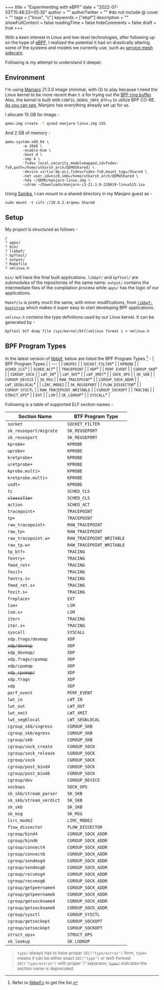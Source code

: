 +++
title = "Experimenting with eBPF"
date = "2022-07-03T15:48:23+05:30"
author = ""
authorTwitter = "" #do not include @
cover = ""
tags = ["linux", "c"]
keywords = ["ebpf"]
description = ""
showFullContent = false
readingTime = false
hideComments = false
draft = true
+++

With a keen interest in Linux and low-level technologies, after following up on the hype of [eBPF](https://ebpf.io/), I realized
the potential it had on drastically altering some of the systems and models we currently use, such as [service mesh sidecars](https://isovalent.com/blog/post/2021-12-08-ebpf-servicemesh/).

Following is my attempt to understand it deeper.

## Environment

I'm using [Manjaro](https://manjaro.org/) 21.3.0 image (minimal, with i3) to play because I need the Linux kernel to
be more recent than `5.8` for trying out the [BPF ring buffer](https://www.kernel.org/doc/html/latest/bpf/ringbuf.html).
Also, the kernel is built wtih `CONFIG_DEBUG_INFO_BTF=y` to utilize BPF CO-RE. [As you can see](https://github.com/libbpf/libbpf#bpf-co-re-compile-once--run-everywhere),
Manjaro has everything already set up for us.

I allocate 15 GB for image -
```bash
qemu-img create -f qcow2 manjaro-linux.img 15G
```

And 2 GB of memory -

```console
qemu-system-x86_64 \
		-m 2048 \
		-enable-kvm \
		-boot d \
		-smp 4 \
		-fsdev local,security_model=mapped,id=fsdev-fs0,path=/home/utkarsh_arch/QEMUShared/ \
		-device virtio-9p-pci,fsdev=fsdev-fs0,mount_tag=/Shared \
		-net user,id=nic0,smb=/home/utkarsh_arch/QEMUShared \
		-hda ~/QEMU/manjaro-linux.img \
		-cdrom ~/Downloads/manjaro-i3-21.3.0-220619-linux515.iso
```
Using [Samba](https://wiki.archlinux.org/title/samba), I can mount to a shared directory in my Manjaro guest as -
```console
sudo mount -t cifs //10.0.2.4/qemu Shared
```

## Setup

My project is structured as follows -

```console
/
└ apps/
└ bin/
└ libbpf/
└ bpftool/
└ output/
└ Makefile
└ vmlinux.h 
```

`bin/` will have the final built applications. `libbpf/` and `bpftool/` are submodules of the repositories of
the same name. `output/` contains the intermediate files of the compilation process while `apps/` has the logic of our applications.

`Makefile` is pretty much the same, with minor modifications, from [`libbpf-bootstrap`][libbpf-bootstrap]
which makes it super easy to start developing BPF applications.

`vmlinux.h` contains the type definitions used by our Linux kernel. It can be generated by -
```console
bpftool btf dump file /sys/kernel/btf/vmlinux format c > vmlinux.h
```

## BPF Program Types
In the latest version of [libbpf](https://github.com/libbpf/libbpf), below are listed the BPF Program Types [^1] -
| BPF Program Types |
| --- |
| `UNSPEC` |
| `SOCKET_FILTER`* |
| `KPROBE` |
| `SCHED_CLS`* |
| `SCHED_ACT`* |
| `TRACEPOINT` |
| `XDP`* |
| `PERF_EVENT` |
| `CGROUP_SKB`* |
| `CGROUP_SOCK` |
| `LWT_IN`* |
| `LWT_OUT`* |
| `LWT_XMIT`* |
| `SOCK_OPS` |
| `SK_SKB` |
| `CGROUP_DEVICE` |
| `SK_MSG` |
| `RAW_TRACEPOINT`* |
| `CGROUP_SOCK_ADDR` |
| `LWT_SEG6LOCAL`* |
| `LIRC_MODE2` |
| `SK_REUSEPORT` |
| `FLOW_DISSECTOR`* |
| `CGROUP_SYSCTL` |
| `RAW_TRACEPOINT_WRITABLE` |
| `CGROUP_SOCKOPT` |
| `TRACING` |
| `STRUCT_OPS`* |
| `EXT` |
| `LSM` |
| `SK_LOOKUP`* |
| `SYSCALL`* |

Following is a table of supported ELF section names - 

| Section Name | BTF Program Type |
| ------- | ------ |
| `socket` | `SOCKET_FILTER` |
| `sk_reuseport/migrate ` | `SK_REUSEPORT` |
| `sk_reuseport` | `SK_REUSEPORT` |
| `kprobe+` | `KPROBE` |
| `uprobe+` | `KPROBE` |
| `kretprobe+ `| `KPROBE` |
| `uretprobe+ ` | `KPROBE` |
| `kprobe.multi+` | `KPROBE` |
| `kretprobe.multi+` | `KPROBE` |
| `usdt+` | `KPROBE` |
| `tc` | `SCHED_CLS` |
| ~~`classifier`~~ | `SCHED_CLS` |
| `action` | `SCHED_ACT` |
| `tracepoint+` | `TRACEPOINT` |
| `tp+` | `TRACEPOINT` |
| `raw_tracepoint+` | `RAW_TRACEPOINT` |
| `raw_tp+` | `RAW_TRACEPOINT` |
| `raw_tracepoint.w+ ` | `RAW_TRACEPOINT_WRITABLE` |
| `raw_tp.w+ ` | `RAW_TRACEPOINT_WRITABLE` |
| `tp_btf+ ` | `TRACING` |
| `fentry+ ` | `TRACING` |
| `fmod_ret+ ` | `TRACING` |
| `fexit+ ` | `TRACING` |
| `fentry.s+ ` | `TRACING` |
| `fmod_ret.s+ ` | `TRACING` |
| `fexit.s+ ` | `TRACING` |
| `freplace+ ` | `EXT` |
| `lsm+ ` | `LSM` |
| `lsm.s+ ` | `LSM` |
| `iter+ ` | `TRACING` |
| `iter.s+ ` | `TRACING` |
| `syscall` | `SYSCALL` |
| `xdp.frags/devmap ` | `XDP` |
| ~~`xdp/devmap`~~ | `XDP` |
| `xdp_devmap/` | `XDP` |
| `xdp.frags/cpumap ` | `XDP` |
| `xdp/cpumap ` | `XDP` |
| ~~`xdp_cpumap/`~~ | `XDP` |
| `xdp.frags ` | `XDP` |
| `xdp` | `XDP` |
| `perf_event` | `PERF_EVENT` |
| `lwt_in` | `LWT_IN` |
| `lwt_out` | `LWT_OUT` |
| `lwt_xmit` | `LWT_XMIT` |
| `lwt_seg6local` | `LWT_SEG6LOCAL` |
| `cgroup_skb/ingress ` | `CGROUP_SKB` |
| `cgroup_skb/egress ` | `CGROUP_SKB` |
| `cgroup/skb ` | `CGROUP_SKB` |
| `cgroup/sock_create ` | `CGROUP_SOCK` |
| `cgroup/sock_release ` | `CGROUP_SOCK` |
| `cgroup/sock ` | `CGROUP_SOCK` |
| `cgroup/post_bind4 ` | `CGROUP_SOCK` |
| `cgroup/post_bind6 ` | `CGROUP_SOCK` |
| `cgroup/dev ` | `CGROUP_DEVICE` |
| `sockops` | `SOCK_OPS` |
| `sk_skb/stream_parser ` | `SK_SKB` |
| `sk_skb/stream_verdict ` | `SK_SKB` |
| `sk_skb` | `SK_SKB` |
| `sk_msg` | `SK_MSG` |
| `lirc_mode2` | `LIRC_MODE2` |
| `flow_dissector` | `FLOW_DISSECTOR` |
| `cgroup/bind4 ` | `CGROUP_SOCK_ADDR` |
| `cgroup/bind6 ` | `CGROUP_SOCK_ADDR` |
| `cgroup/connect4 ` | `CGROUP_SOCK_ADDR` |
| `cgroup/connect6 ` | `CGROUP_SOCK_ADDR` |
| `cgroup/sendmsg4 ` | `CGROUP_SOCK_ADDR` |
| `cgroup/sendmsg6 ` | `CGROUP_SOCK_ADDR` |
| `cgroup/recvmsg4 ` | `CGROUP_SOCK_ADDR` |
| `cgroup/recvmsg6 ` | `CGROUP_SOCK_ADDR` |
| `cgroup/getpeername4 ` | `CGROUP_SOCK_ADDR` |
| `cgroup/getpeername6 ` | `CGROUP_SOCK_ADDR` |
| `cgroup/getsockname4 ` | `CGROUP_SOCK_ADDR` |
| `cgroup/getsockname6 ` | `CGROUP_SOCK_ADDR` |
| `cgroup/sysctl ` | `CGROUP_SYSCTL` |
| `cgroup/getsockopt ` | `CGROUP_SOCKOPT` |
| `cgroup/setsockopt ` | `CGROUP_SOCKOPT` |
| `struct_ops+ ` | `STRUCT_OPS` |
| `sk_lookup` | `SK_LOOKUP` |

> `type/` always has to have proper `SEC("type/extras")` form,
`type+` means it can be either exact `SEC("type")` or well-formed `SEC("type/extras")` with proper '/' separator,
~~`type/`~~ indicates the section name is deprecated.


[^1]: Refer to [libbpf.c](https://github.com/libbpf/libbpf/blob/master/src/libbpf.c) to get the list.

[libbpf-bootstrap]: https://github.com/libbpf/libbpf-bootstrap
